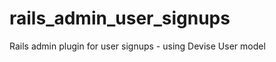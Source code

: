 rails_admin_user_signups
========================

Rails admin plugin for user signups - using Devise User model
